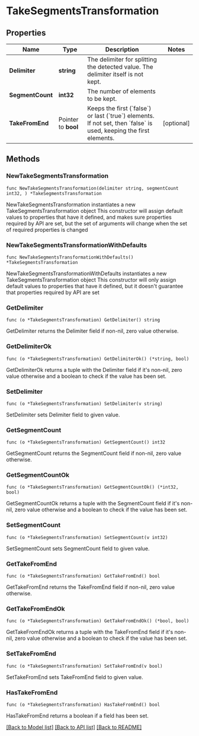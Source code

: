 # TakeSegmentsTransformation

## Properties

Name | Type | Description | Notes
------------ | ------------- | ------------- | -------------
**Delimiter** | **string** | The delimiter for splitting the detected value. The delimiter itself is not kept. | 
**SegmentCount** | **int32** | The number of elements to be kept. | 
**TakeFromEnd** | Pointer to **bool** | Keeps the first (&#x60;false&#x60;) or last (&#x60;true&#x60;) elements.    If not set, then &#x60;false&#x60; is used, keeping the first elements. | [optional] 

## Methods

### NewTakeSegmentsTransformation

`func NewTakeSegmentsTransformation(delimiter string, segmentCount int32, ) *TakeSegmentsTransformation`

NewTakeSegmentsTransformation instantiates a new TakeSegmentsTransformation object
This constructor will assign default values to properties that have it defined,
and makes sure properties required by API are set, but the set of arguments
will change when the set of required properties is changed

### NewTakeSegmentsTransformationWithDefaults

`func NewTakeSegmentsTransformationWithDefaults() *TakeSegmentsTransformation`

NewTakeSegmentsTransformationWithDefaults instantiates a new TakeSegmentsTransformation object
This constructor will only assign default values to properties that have it defined,
but it doesn't guarantee that properties required by API are set

### GetDelimiter

`func (o *TakeSegmentsTransformation) GetDelimiter() string`

GetDelimiter returns the Delimiter field if non-nil, zero value otherwise.

### GetDelimiterOk

`func (o *TakeSegmentsTransformation) GetDelimiterOk() (*string, bool)`

GetDelimiterOk returns a tuple with the Delimiter field if it's non-nil, zero value otherwise
and a boolean to check if the value has been set.

### SetDelimiter

`func (o *TakeSegmentsTransformation) SetDelimiter(v string)`

SetDelimiter sets Delimiter field to given value.


### GetSegmentCount

`func (o *TakeSegmentsTransformation) GetSegmentCount() int32`

GetSegmentCount returns the SegmentCount field if non-nil, zero value otherwise.

### GetSegmentCountOk

`func (o *TakeSegmentsTransformation) GetSegmentCountOk() (*int32, bool)`

GetSegmentCountOk returns a tuple with the SegmentCount field if it's non-nil, zero value otherwise
and a boolean to check if the value has been set.

### SetSegmentCount

`func (o *TakeSegmentsTransformation) SetSegmentCount(v int32)`

SetSegmentCount sets SegmentCount field to given value.


### GetTakeFromEnd

`func (o *TakeSegmentsTransformation) GetTakeFromEnd() bool`

GetTakeFromEnd returns the TakeFromEnd field if non-nil, zero value otherwise.

### GetTakeFromEndOk

`func (o *TakeSegmentsTransformation) GetTakeFromEndOk() (*bool, bool)`

GetTakeFromEndOk returns a tuple with the TakeFromEnd field if it's non-nil, zero value otherwise
and a boolean to check if the value has been set.

### SetTakeFromEnd

`func (o *TakeSegmentsTransformation) SetTakeFromEnd(v bool)`

SetTakeFromEnd sets TakeFromEnd field to given value.

### HasTakeFromEnd

`func (o *TakeSegmentsTransformation) HasTakeFromEnd() bool`

HasTakeFromEnd returns a boolean if a field has been set.


[[Back to Model list]](../README.md#documentation-for-models) [[Back to API list]](../README.md#documentation-for-api-endpoints) [[Back to README]](../README.md)


